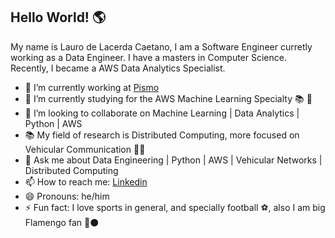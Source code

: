 ## Hello World! :earth_americas:
<!--
**laurodelacerda/laurodelacerda** is a ✨ _special_ ✨ repository because its `README.md` (this file) appears on your GitHub profile.

Here are some ideas to get you started:
-->
My name is Lauro de Lacerda Caetano, I am a Software Engineer curretly working as a Data Engineer. 
I have a masters in Computer Science. Recently, I became a AWS Data Analytics Specialist.

- 🔭 I’m currently working at [Pismo](https://pismo.io/)
- 🌱 I’m currently studying for the AWS Machine Learning Specialty :books: :page_facing_up:
- 👯 I’m looking to collaborate on Machine Learning | Data Analytics | Python | AWS
- :books: My field of research is Distributed Computing, more focused on Vehicular Communication :signal_strength::car:
- 💬 Ask me about Data Engineering | Python | AWS | Vehicular Networks | Distributed Computing
- 📫 How to reach me: [Linkedin](https://www.linkedin.com/in/lauro-de-lacerda-caetano/)
- 😄 Pronouns: he/him
- ⚡ Fun fact: I love sports in general, and specially football :soccer:, also I am big Flamengo fan :red_circle::black_circle:

